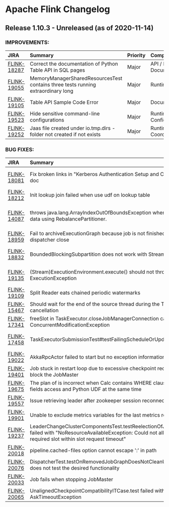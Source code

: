 
<!---
# Licensed to the Apache Software Foundation (ASF) under one
# or more contributor license agreements.  See the NOTICE file
# distributed with this work for additional information
# regarding copyright ownership.  The ASF licenses this file
# to you under the Apache License, Version 2.0 (the
# "License"); you may not use this file except in compliance
# with the License.  You may obtain a copy of the License at
#
#     http://www.apache.org/licenses/LICENSE-2.0
#
# Unless required by applicable law or agreed to in writing, software
# distributed under the License is distributed on an "AS IS" BASIS,
# WITHOUT WARRANTIES OR CONDITIONS OF ANY KIND, either express or implied.
# See the License for the specific language governing permissions and
# limitations under the License.
-->
# Apache Flink Changelog

## Release 1.10.3 - Unreleased (as of 2020-11-14)



### IMPROVEMENTS:

| JIRA | Summary | Priority | Component | Reporter | Contributor |
|:---- |:---- | :--- |:---- |:---- |:---- |
| [FLINK-18287](https://issues.apache.org/jira/browse/FLINK-18287) | Correct the documentation of Python Table API in SQL pages |  Major | API / Python, Documentation | Dian Fu | Fin-chan |
| [FLINK-19055](https://issues.apache.org/jira/browse/FLINK-19055) | MemoryManagerSharedResourcesTest contains three tests running extraordinary long |  Major | Runtime / Task | Matthias | Andrey Zagrebin |
| [FLINK-19105](https://issues.apache.org/jira/browse/FLINK-19105) | Table API Sample Code Error |  Major | Documentation | weizheng | zhouyongjin |
| [FLINK-19523](https://issues.apache.org/jira/browse/FLINK-19523) | Hide sensitive command-line configurations |  Major | Runtime / Configuration | Qinghui Xu | Qinghui Xu |
| [FLINK-19252](https://issues.apache.org/jira/browse/FLINK-19252) | Jaas file created under io.tmp.dirs - folder not created if not exists |  Major | Runtime / Coordination | Koala Lam | Yangze Guo |


### BUG FIXES:

| JIRA | Summary | Priority | Component | Reporter | Contributor |
|:---- |:---- | :--- |:---- |:---- |:---- |
| [FLINK-18081](https://issues.apache.org/jira/browse/FLINK-18081) | Fix broken links in "Kerberos Authentication Setup and Configuration" doc |  Major | Documentation, Runtime / Configuration | Yangze Guo | Yangze Guo |
| [FLINK-18212](https://issues.apache.org/jira/browse/FLINK-18212) | Init lookup join failed when use udf on lookup table |  Major | Table SQL / Planner | YufeiLiu | Jark Wu |
| [FLINK-14087](https://issues.apache.org/jira/browse/FLINK-14087) | throws java.lang.ArrayIndexOutOfBoundsException  when emiting the data using RebalancePartitioner. |  Major | API / DataStream, Runtime / Network | luojiangyu | Yun Gao |
| [FLINK-18959](https://issues.apache.org/jira/browse/FLINK-18959) | Fail to archiveExecutionGraph because job is not finished when dispatcher close |  Critical | Runtime / Coordination | Liu | Liu |
| [FLINK-18832](https://issues.apache.org/jira/browse/FLINK-18832) | BoundedBlockingSubpartition does not work with StreamTask |  Major | Runtime / Network, Runtime / Task | Till Rohrmann | Zhijiang |
| [FLINK-19135](https://issues.apache.org/jira/browse/FLINK-19135) | (Stream)ExecutionEnvironment.execute() should not throw ExecutionException |  Major | API / DataSet, API / DataStream | Aljoscha Krettek | Aljoscha Krettek |
| [FLINK-19109](https://issues.apache.org/jira/browse/FLINK-19109) | Split Reader eats chained periodic watermarks |  Blocker | Runtime / Task | David Anderson | Roman Khachatryan |
| [FLINK-15467](https://issues.apache.org/jira/browse/FLINK-15467) | Should wait for the end of the source thread during the Task cancellation |  Major | Runtime / Task | ming li | Roman Khachatryan |
| [FLINK-17341](https://issues.apache.org/jira/browse/FLINK-17341) | freeSlot in TaskExecutor.closeJobManagerConnection cause ConcurrentModificationException |  Major | Runtime / Coordination | huweihua | Matthias |
| [FLINK-17458](https://issues.apache.org/jira/browse/FLINK-17458) | TaskExecutorSubmissionTest#testFailingScheduleOrUpdateConsumers |  Major | Runtime / Coordination, Tests | Congxian Qiu | Till Rohrmann |
| [FLINK-19022](https://issues.apache.org/jira/browse/FLINK-19022) | AkkaRpcActor failed to start but no exception information |  Critical | Runtime / Coordination | tartarus | tartarus |
| [FLINK-19401](https://issues.apache.org/jira/browse/FLINK-19401) | Job stuck in restart loop due to excessive checkpoint recoveries which block the JobMaster |  Critical | Runtime / Checkpointing | Steven Zhen Wu | Roman Khachatryan |
| [FLINK-19675](https://issues.apache.org/jira/browse/FLINK-19675) | The plan of is incorrect when Calc contains WHERE clause, composite fields access and Python UDF at the same time |  Major | API / Python | Dian Fu | Dian Fu |
| [FLINK-19557](https://issues.apache.org/jira/browse/FLINK-19557) | Issue retrieving leader after zookeeper session reconnect |  Critical | Runtime / Coordination | Max Mizikar | Till Rohrmann |
| [FLINK-19901](https://issues.apache.org/jira/browse/FLINK-19901) | Unable to exclude metrics variables for the last metrics reporter. |  Major | Runtime / Metrics | Truong Duc Kien | Chesnay Schepler |
| [FLINK-19237](https://issues.apache.org/jira/browse/FLINK-19237) | LeaderChangeClusterComponentsTest.testReelectionOfJobMaster failed with "NoResourceAvailableException: Could not allocate the required slot within slot request timeout" |  Critical | Runtime / Coordination | Dian Fu | Robert Metzger |
| [FLINK-20018](https://issues.apache.org/jira/browse/FLINK-20018) | pipeline.cached-files option cannot escape ':' in path |  Major | Runtime / Configuration | Xuannan Su | Dawid Wysakowicz |
| [FLINK-20076](https://issues.apache.org/jira/browse/FLINK-20076) | DispatcherTest.testOnRemovedJobGraphDoesNotCleanUpHAFiles does not test the desired functionality |  Minor | Runtime / Coordination | Matthias | Matthias |
| [FLINK-20033](https://issues.apache.org/jira/browse/FLINK-20033) | Job fails when stopping JobMaster |  Critical | Runtime / Coordination | Till Rohrmann | Till Rohrmann |
| [FLINK-20065](https://issues.apache.org/jira/browse/FLINK-20065) | UnalignedCheckpointCompatibilityITCase.test failed with AskTimeoutException |  Blocker | Runtime / Coordination | Dian Fu | Till Rohrmann |



